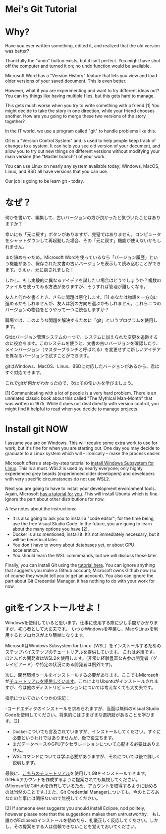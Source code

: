 # Mei's Git Tutorial

# Why?

Have you ever written something, edited it, and realized that the old version was better? 

Thankfully the "undo" button exists, but it isn't perfect.  You might have shut off the computer and turned it on; no undo function would be available.

Microsoft Word has a "Version History" feature that lets you view and load older versions of your saved document.  This is even better.  

However, what if you are experimenting and want to try different ideas out?  You can try things like having multiple files, but this gets hard to manage.  

This gets much worse when you try to write something with a friend.[1] You might decide to take the story in one direction, while your friend chooses another. How are you going to merge these two versions of the story together?  

In the IT world, we use a program called "git" to handle problems like this.  

Git is a "Version Control System" and is used to help people keep track of changes to a system.  It can help you see old version of your document, and allow you to try out new things on different versions without modifying your main version (the "Master branch") of your work.

You can use Linux on nearly any system available today; Windows, MacOS, Linux, and BSD all have versions that you can use.  

Our job is going to be learn git - today.


# なぜ？

何かを書いて、編集して、古いバージョンの方が良かったと気づいたことはありますか？

幸いにも「元に戻す」ボタンがありますが、完璧ではありません。コンピュータをシャットダウンして再起動した場合、その「元に戻す」機能が使えないかもしれません。

まだ諦めちゃだめ。Microsoft Wordを使っているなら「バージョン履歴」という機能があり、保存された文書の古いバージョンを表示して読み込むことができます。うえぃ、元に戻されました！

しかし、もし実験的に異なるアイデアを試したい場合はどうでしょうか？複数のファイルを使ってみる方法がありますが、そうすれば管理が難しくなる。

友人と何かを書くとき、さらに問題は悪化します。[1] あなたは物語を一方向に進めるかもしれませんが、友人は別の方向を選ぶかもしれません。これら二つのバージョンの物語をどうやって一つに統合しますか？

職場では、このような問題を解決するために「git」というプログラムを使用します。

Gitはバージョン管理システムの一つで、システムに加えられた変更を追跡するのに役立ちます。このシステムを使うと、文書の古いバージョンを確認したり、メインバージョン（マスターブランチと呼ばれる）を変更せずに新しいアイデアを異なるバージョンで試すことができます。

gitはWindows、MacOS、Linux、BSDに対応したバージョンがあるから、君はすぐ対応できます。

これでgitが何かがわかったので、次はその使い方を学びましょう。


[1] Communicating with a lot of people is a very hard problem.  There is an unrelated classic book about this called "The Mythical Man-Month" that was written in 1975.  While it does not deal directly with version control, you might find it helpful to read when you decide to manage projects.


# Install git NOW

I assume you are on Windows.  This will require some extra work to use for work, but it's fine for when you are starting out.  One day you may decide to graduate to a Linux system which will – ironically – make the process easier.

Microsoft offers a step-by-step tutorial to [install Windows Subsystem for Linux](https://learn.microsoft.com/en-us/windows/wsl/install).  This is a must.  WSL2 is used by nearly everyone; only highly experienced grey beards (experienced older developers) and developers with very specific circumstances do not use WSL2.

Next you are going to have to install your development environment tools.  Again, Microsoft [has a tutorial for you](https://learn.microsoft.com/en-us/windows/wsl/setup/environment).  This will install Ubuntu which is fine.  Ignore the part about other distributions for now.

A few notes about the instructions:

- It is also going to ask you to install a "code editor"; for the time being, use the free Visual Studio Code.  In the future, you are going to learn about the many options you have [2].  
- Docker is also mentioned; install it. It’s not immediately necessary, but it will be beneficial later.
- You don't have to worry about databases yet, or about GPU acceleration.  
- You should learn the WSL commmands, but we will discuss those later.

Finally, you can install Git using the [tutorial here](https://learn.microsoft.com/en-us/windows/wsl/tutorials/wsl-git).  You can ignore anything that suggests you make a Github account; Microsoft owns Github now (so of course they would tell you to get an account).  You also can ignore the part about Git Credential Manager, it has nothing to do with your work for now.


# gitをインストールせよ！


Windowsを使用していると思います。仕事に使用する際に少し手間がかかりますが、初心者として大丈夫です。　いつかWindowsを卒業し、MacやLinuxを利用するとプロセスがより簡単になります。

MicrosoftはWindows Subsystem for Linux（WSL）をインストールするためのステップバイステップのチュートリアルを[提供しています](https://learn.microsoft.com/ja-jp/windows/wsl/install)。  これは必須です。ほとんどの開発者はWSL2を使用します。(非常に経験豊富な古参の開発者（グレイビアード）や特定の状況にある開発者は例外です)。

次に、開発環境ツールをインストールする必要があります。ここでもMicrosoftが[チュートリアルを提供しています](https://learn.microsoft.com/ja-jp/windows/wsl/setup/environment)。これによりUbuntuがインストールされますが、今は他のディストリビューションについては考えなくても大丈夫です。

指示についてのいくつかの注記：

-コードエディタのインストールを求められますが、当面は無料のVisual Studio Codeを使用してください。将来的にはさまざまな選択肢があることを学びます。[2]
- Dockerについても言及されていますが、インストールしてください。すぐに必要というわけではありませんが、後で役立ちます。
- まだデータベースやGPUアクセラレーションについて心配する必要はありません。
- WSLコマンドについては学ぶ必要がありますが、それについては後で詳しく説明します。

最後に、[こちらのチュートリアル](https://learn.microsoft.com/en-us/windows/wsl/tutorials/wsl-git)を使用してGitをインストールできます。GitHubアカウントを作成するように提案されても無視してください。 (MicrosoftがGitHubを所有しているため、アカウントを取得するように勧めるのは当然のことです。)また、Git Credential Managerについても、今のところあなたの仕事には関係ないので無視してください。

[2] If someone ever suggests you should install Eclipse, nod politely; however please note that the suggestions makes them untrustworthy.　もし誰かがEclipseのインストールを勧めたら、礼儀正しく反応してください。しかし、その提案をする人は信頼できないことを覚えておいてください。
